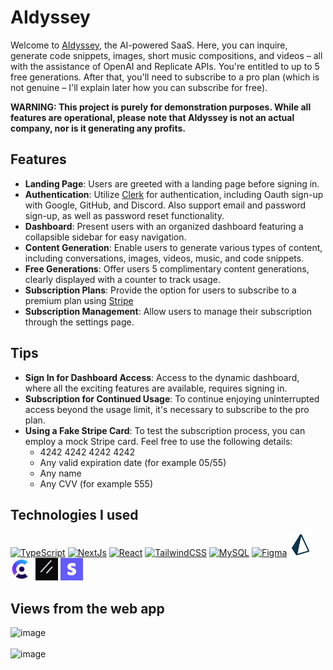 # AIdyssey
Welcome to [AIdyssey](https://aidyssey.vercel.app/), the AI-powered SaaS. Here, you can inquire, generate code snippets, images, short music compositions, and videos – all with the assistance of OpenAI and Replicate APIs. You're entitled to up to 5 free generations. After that, you'll need to subscribe to a pro plan (which is not genuine – I'll explain later how you can subscribe for free).

**WARNING: This project is purely for demonstration purposes. While all features are operational, please note that AIdyssey is not an actual company, nor is it generating any profits.**

## Features
- **Landing Page**: Users are greeted with a landing page before signing in.
- **Authentication**: Utilize [Clerk](https://clerk.com/) for authentication, including Oauth sign-up with Google, GitHub, and Discord. Also support email and password sign-up, as well as password reset functionality.
- **Dashboard**: Present users with an organized dashboard featuring a collapsible sidebar for easy navigation.
- **Content Generation**: Enable users to generate various types of content, including conversations, images, videos, music, and code snippets.
- **Free Generations**: Offer users 5 complimentary content generations, clearly displayed with a counter to track usage.
- **Subscription Plans**: Provide the option for users to subscribe to a premium plan using [Stripe](https://stripe.com/)
- **Subscription Management**: Allow users to manage their subscription through the settings page.

## Tips
- **Sign In for Dashboard Access**: Access to the dynamic dashboard, where all the exciting features are available, requires signing in.
- **Subscription for Continued Usage**: To continue enjoying uninterrupted access beyond the usage limit, it's necessary to subscribe to the pro plan.
- **Using a Fake Stripe Card**: To test the subscription process, you can employ a mock Stripe card. Feel free to use the following details:
   - 4242 4242 4242 4242
   - Any valid expiration date (for example 05/55)
   - Any name
   - Any CVV (for example 555)

## Technologies I used
<p align="left">
<a href="https://www.typescriptlang.org/" target="_blank" rel="noreferrer"><img src="https://raw.githubusercontent.com/danielcranney/readme-generator/main/public/icons/skills/typescript-colored.svg" width="36" height="36" alt="TypeScript" /></a>
<a href="https://nextjs.org/docs" target="_blank" rel="noreferrer"><img src="https://raw.githubusercontent.com/danielcranney/readme-generator/main/public/icons/skills/nextjs-colored.svg" width="36" height="36" alt="NextJs" /></a>
<a href="https://reactjs.org/" target="_blank" rel="noreferrer"><img src="https://raw.githubusercontent.com/danielcranney/readme-generator/main/public/icons/skills/react-colored.svg" width="36" height="36" alt="React" /></a>
<a href="https://tailwindcss.com/" target="_blank" rel="noreferrer"><img src="https://raw.githubusercontent.com/danielcranney/readme-generator/main/public/icons/skills/tailwindcss-colored.svg" width="36" height="36" alt="TailwindCSS" /></a>
<a href="https://www.mysql.com/" target="_blank" rel="noreferrer"><img src="https://raw.githubusercontent.com/danielcranney/readme-generator/main/public/icons/skills/mysql-colored.svg" width="36" height="36" alt="MySQL" /></a>
<a href="https://www.figma.com/" target="_blank" rel="noreferrer"><img src="https://raw.githubusercontent.com/danielcranney/readme-generator/main/public/icons/skills/figma-colored.svg" width="36" height="36" alt="Figma" /></a>
<a href="https://www.prisma.io/" target="_blank" rel="noreferrer"><img src="readme_files/prisma.png" width="36" height="36" alt="Prisma" /></a>
<a href="https://clerk.com/" target="_blank" rel="noreferrer"><img src="readme_files/clerk.png" width="36" height="36" alt="Clerk" /></a>
<a href="https://ui.shadcn.com/" target="_blank" rel="noreferrer"><img src="readme_files/shadcn-ui.png" width="36" height="36" alt="shadcn/ui" /></a>
<a href="https://stripe.com/" target="_blank" rel="noreferrer"><img src="readme_files/stripe.png" width="36" height="36" alt="Stripe" /></a>
</p>

## Views from the web app
![image](https://github.com/ZeberMVP/aidyssey/assets/106594858/31ae298b-a48a-4129-8174-963414811639) <br> <br>
![image](https://github.com/ZeberMVP/aidyssey/assets/106594858/fb7a47e8-bf2a-4cee-9a5c-445b6cbd0d90) <br> <br>

